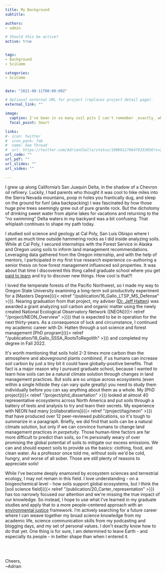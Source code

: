 ```yaml
---
title: My Background
subtitle: 

authors:
- admin

# Should this be active?
active: true


tags:
- Background
- SciComm

categories:
- SciComm


date: "2021-08-11T00:00:00Z"

# Optional external URL for project (replaces project detail page).
external_link: ""

image:
  caption: I've been in so many soil pits I can't remember _exactly_ where this was taken. My guess is somewhere along the Oregon coast range. In hindsight, I doubt this was OSHA approved. Still fun though. <Br> Picture Credit - Jeff Hatten (_I think_) 
  focal_point: Smart

links:
#- icon: twitter
#  icon_pack: fab
#  name: See Thread
#  url: https://twitter.com/AdrianCGallo/status/1006012766476333056?s=20
url_code: ""
url_pdf: ""
url_slides: ""
url_video: ""

---
```


I grew up along California’s San Juaquin Delta, in the shadow of a Chevron oil refinery. Luckily,  I had parents who thought it was cool to hike miles into the Sierra Nevada mountains, poop in holes you frantically dug, and sleep on the ground for fun! (aka backpacking) I was fascinated by how those huge pine trees seemingly grew out of pure granite rock. But the dichotomy of drinking sweet water from alpine lakes for vacations and returning to the “no swimming” Delta waters in my backyard was a bit confusing. That whiplash continues to shape my path today. 

I studied soil science and geology at Cal Poly, San Luis Obispo where I spent as much time outside hammering rocks as I did inside analyzing soils. While at Cal Poly, I secured internships with the Forest Service in Alaska and Oregon using soils to inform land management recommendations. Leveraging data gathered from the Oregon internship, and with the help of mentors, I participated in my first true research experience co-authoring a senior thesis on how forest management influenced soil properties. It was about that time I discovered this thing called graduate school where you get [paid to learn](https://twitter.com/ZJAyres/status/1552917560659775489?s=20&t=Tr-P5jzU3cNKVApC1rtnGA) and try to discover new things. How cool is that?!  

I loved the temperate forests of the Pacific Northwest, so I made my way to Oregon State University examining a long-term soil productivity experiment for a [Masters Degree]({{< relref "/publication/16_Gallo_LTSP_MS_Defense" >}}). Nearing graduation from that project, my adviser ([Dr. Jeff Hatten](https://directory.forestry.oregonstate.edu/people/hatten-jeff)) was awarded a grant analyzing soil carbon and organic matter using the newly created National Ecological Observatory Network ([NEON]({{< relref "/project/NEON_Overview" >}})) that is expected to be in operation for the next thirty-years. As a consequence of luck and circumstance, I continued my academic career with Dr. Hatten through a soil science and forest management [PhD program]({{< relref "/publication/19_Gallo_SSSA_RootsToRegolith" >}}) and completed my degree in Fall 2022. 

It's worth mentioning that soils hold 2-3 times more carbon than the atmosphere and aboveground plants *combined*, if us humans can increase  soil carbon by just a tiny bit it could have globally-positive benefits. That fact is a major reason why I pursued graduate school, because I wanted to learn how soils can be a natural climate solution through changes in land management practices. But soils are so unique across ecosystems (even within a single hillside they can vary quite greatly) you need to study them individually before you can say anything about them as a whole. My [PhD project]({{< relref "/project/phd_dissertation" >}}) looked at almost 40 representative ecosystems across North America and put soils through a battery of tests and analysis to try and learn their secrets. My experience with NEON had many [collaborations]({{< relref "/project/tag/neon" >}}) that have produced over 12 peer-reviewed publications, so it's tough to summarize in a paragraph. Briefly, we did find that soils can be a natural climate solution, but only if we can convince humans to change land management practices *in perpetuity*. Those human-time factors are far more difficult to predict than soils, so I'm personally weary of over promising the global potential of soils to mitigate our excess emissions. We can and should expect soils to provide us the basics: clothing, food, and clean water. As a professor once told me, without soils we'd be cold, hungry, and worse of all sober. Those are still plenty of reasons to appreciate soils!

While I’ve become deeply enamored by ecosystem sciences and terrestrial ecology, I may not remain in this field. I love understanding - on a biogeochemical level - how soils support global ecosystems, but I think the [soil science field]({{< relref "/publication/20_Carter_representation" >}}) has too narrowly focused our attention and we're missing the true impact of our knowledge. So instead, I hope to use what I’ve learned in my graduate studies and apply that to a more people-centered approach with an [environmental justice](https://blogs.oregonstate.edu/inspiration/2022/08/24/environmental-justice-what-it-is-and-what-to-do-about-it/) framework. I’m actively searching for a future career where I can weave together my broad science knowledge from my academic life, science communication skills from my podcasting and blogging days, and my set of personal values. I don't exactly know how to do that yet. One thing is for sure, I am determined to leave Earth - and especially its people - in better shape than when I entered it. 

<br> 
<br> 

Cheers,    <br>
~Adrian

